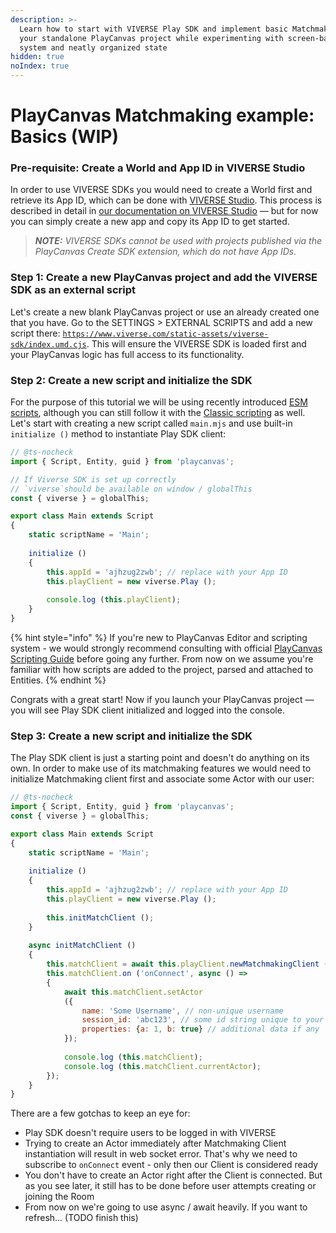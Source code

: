 ```yaml
---
description: >-
  Learn how to start with VIVERSE Play SDK and implement basic Matchmaking for
  your standalone PlayCanvas project while experimenting with screen-based UI
  system and neatly organized state
hidden: true
noIndex: true
---
```


# PlayCanvas Matchmaking example: Basics (WIP)

### Pre-requisite: Create a World and App ID in VIVERSE Studio

In order to use VIVERSE SDKs you would need to create a World first and retrieve its App ID, which can be done with [VIVERSE Studio](https://studio.viverse.com/upload). This process is described in detail in [our documentation on VIVERSE Studio](https://app.gitbook.com/s/4pMiThqqrBzfvP8uy5am/publishing-with-your-viverse-account) — but for now you can simply create a new app and copy its App ID to get started.

> _**NOTE:** VIVERSE SDKs cannot be used with projects published via the PlayCanvas Create SDK extension, which do not have App IDs._

### Step 1: Create a new PlayCanvas project and add the VIVERSE SDK as an external script

Let's create a new blank PlayCanvas project or use an already created one that you have. Go to the SETTINGS > EXTERNAL SCRIPTS and add a new script there: [`https://www.viverse.com/static-assets/viverse-sdk/index.umd.cjs`](https://www.viverse.com/static-assets/viverse-sdk/index.umd.cjs). This will ensure the VIVERSE SDK is loaded first and your PlayCanvas logic has full access to its functionality.

### Step 2: Create a new script and initialize the SDK

For the purpose of this tutorial we will be using recently introduced [ESM scripts](https://developer.playcanvas.com/user-manual/scripting/fundamentals/esm-scripts/), although you can still follow it with the [Classic scripting](https://developer.playcanvas.com/user-manual/scripting/fundamentals/script-attributes/classic/) as well. Let's start with creating a new script called `main.mjs` and use built-in `initialize ()` method to instantiate Play SDK client:

```javascript
// @ts-nocheck
import { Script, Entity, guid } from 'playcanvas';

// If Viverse SDK is set up correctly
// `viverse`should be available on window / globalThis
const { viverse } = globalThis;

export class Main extends Script
{
    static scriptName = 'Main';
    
    initialize ()
    {
        this.appId = 'ajhzug2zwb'; // replace with your App ID
        this.playClient = new viverse.Play ();
        
        console.log (this.playClient);
    }
}
```

{% hint style="info" %}
If you're new to PlayCanvas Editor and scripting system - we would strongly recommend consulting with official [PlayCanvas Scripting Guide](https://developer.playcanvas.com/user-manual/scripting/) before going any further. From now on we assume you're familiar with how scripts are added to the project, parsed and attached to Entities.
{% endhint %}

Congrats with a great start! Now if you launch your PlayCanvas project — you will see Play SDK client initialized and logged into the console.

### Step 3: Create a new script and initialize the SDK

The Play SDK client is just a starting point and doesn't do anything on its own. In order to make use of its matchmaking features we would need to initialize Matchmaking client first and associate some Actor with our user:

```javascript
// @ts-nocheck
import { Script, Entity, guid } from 'playcanvas';
const { viverse } = globalThis;

export class Main extends Script
{
    static scriptName = 'Main';
    
    initialize ()
    {
        this.appId = 'ajhzug2zwb'; // replace with your App ID
        this.playClient = new viverse.Play ();
        
        this.initMatchClient ();
    }
    
    async initMatchClient ()
    {
        this.matchClient = await this.playClient.newMatchmakingClient (this.appId);
        this.matchClient.on ('onConnect', async () =>
        {
            await this.matchClient.setActor
            ({
                name: 'Some Username', // non-unique username
                session_id: 'abc123', // some id string unique to your user
                properties: {a: 1, b: true} // additional data if any
            });
            
            console.log (this.matchClient);
            console.log (this.matchClient.currentActor);
        });
    }
}
```

There are a few gotchas to keep an eye for:

* Play SDK doesn't require users to be logged in with VIVERSE
* Trying to create an Actor immediately after Matchmaking Client instantiation will result in web socket error. That's why we need to subscribe to `onConnect` event - only then our Client is considered ready
* You don't have to create an Actor right after the Client is connected. But as you see later, it still has to be done before user attempts creating or joining the Room
* From now on we're going to use async / await heavily. If you want to refresh... (TODO finish this)
